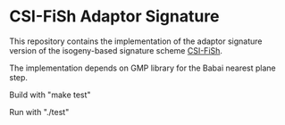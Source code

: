 # CSI-FiSh Adaptor Signature

This repository contains the implementation of the adaptor signature version of the isogeny-based signature scheme [CSI-FiSh](https://github.com/KULeuven-COSIC/CSI-FiSh).

The implementation depends on GMP library for the Babai nearest plane step.

Build with "make test"

Run with "./test"
